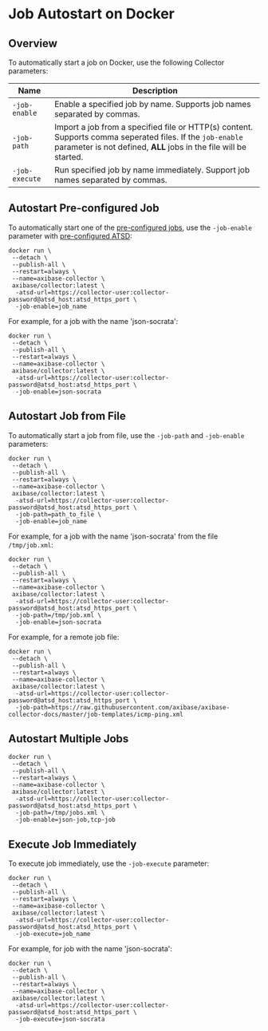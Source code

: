 # Job Autostart on Docker

## Overview

To automatically start a job on Docker, use the following Collector parameters:

**Name** | **Description**
----- | -----
`-job-enable` | Enable a specified job by name. Supports job names separated by commas.
`-job-path` | Import a job from a specified file or HTTP(s) content. Supports comma seperated files. If the `job-enable` parameter is not defined, **ALL** jobs in the file will be started.
`-job-execute` | Run specified job by name immediately. Support job names separated by commas.

## Autostart Pre-configured Job

To automatically start one of the [pre-configured jobs](pre-configured-jobs.md), use the `-job-enable` parameter with [pre-configured ATSD](installation-on-docker.md#start-container):

```properties
docker run \
 --detach \
 --publish-all \
 --restart=always \
 --name=axibase-collector \
 axibase/collector:latest \
  -atsd-url=https://collector-user:collector-password@atsd_host:atsd_https_port \
  -job-enable=job_name
```
 
For example, for a job with the name 'json-socrata':

```properties
docker run \
 --detach \
 --publish-all \
 --restart=always \
 --name=axibase-collector \
 axibase/collector:latest \
  -atsd-url=https://collector-user:collector-password@atsd_host:atsd_https_port \
  -job-enable=json-socrata
```

## Autostart Job from File

To automatically start a job from file, use the `-job-path` and `-job-enable` parameters:

```properties
docker run \
 --detach \
 --publish-all \
 --restart=always \
 --name=axibase-collector \
 axibase/collector:latest \
  -atsd-url=https://collector-user:collector-password@atsd_host:atsd_https_port \
  -job-path=path_to_file \
  -job-enable=job_name
```
 
For example, for a job with the name 'json-socrata' from the file `/tmp/job.xml`:

```properties
docker run \
 --detach \
 --publish-all \
 --restart=always \
 --name=axibase-collector \
 axibase/collector:latest \
  -atsd-url=https://collector-user:collector-password@atsd_host:atsd_https_port \
  -job-path=/tmp/job.xml \
  -job-enable=json-socrata
```

For example, for a remote job file:

```properties
docker run \
 --detach \
 --publish-all \
 --restart=always \
 --name=axibase-collector \
 axibase/collector:latest \
  -atsd-url=https://collector-user:collector-password@atsd_host:atsd_https_port \
  -job-path=https://raw.githubusercontent.com/axibase/axibase-collector-docs/master/job-templates/icmp-ping.xml
```

## Autostart Multiple Jobs

```properties
docker run \
 --detach \
 --publish-all \
 --restart=always \
 --name=axibase-collector \
 axibase/collector:latest \
  -atsd-url=https://collector-user:collector-password@atsd_host:atsd_https_port \
  -job-path=/tmp/jobs.xml \
  -job-enable=json-job,tcp-job
```

## Execute Job Immediately

To execute job immediately, use the `-job-execute` parameter:

```properties
docker run \
 --detach \
 --publish-all \
 --restart=always \
 --name=axibase-collector \
 axibase/collector:latest \
  -atsd-url=https://collector-user:collector-password@atsd_host:atsd_https_port \
  -job-execute=job_name
```

For example, for job with the name 'json-socrata':

```properties
docker run \
 --detach \
 --publish-all \
 --restart=always \
 --name=axibase-collector \
 axibase/collector:latest \
  -atsd-url=https://collector-user:collector-password@atsd_host:atsd_https_port \
  -job-execute=json-socrata
```